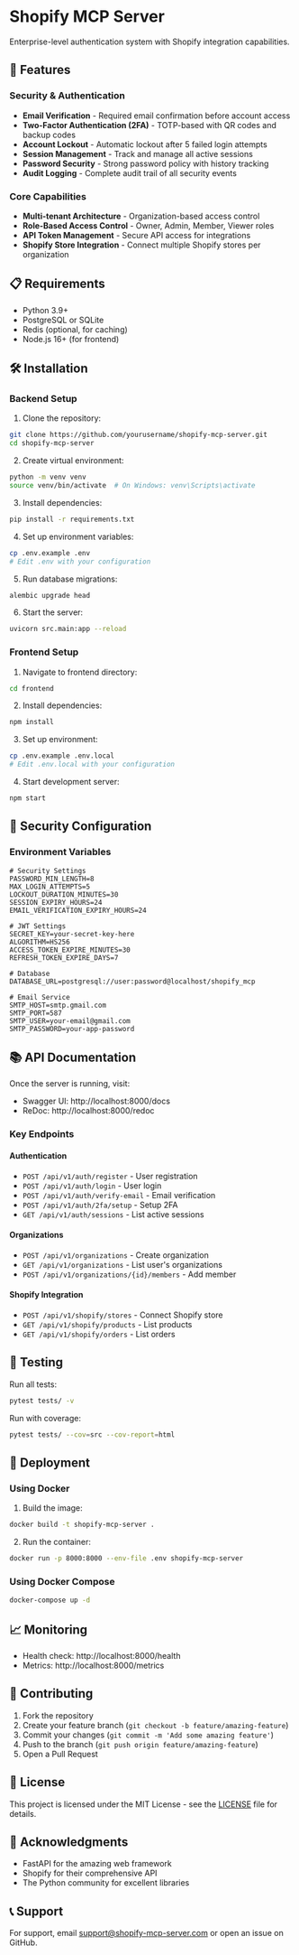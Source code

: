# Shopify MCP Server

Enterprise-level authentication system with Shopify integration capabilities.

## 🚀 Features

### Security & Authentication
- **Email Verification** - Required email confirmation before account access
- **Two-Factor Authentication (2FA)** - TOTP-based with QR codes and backup codes
- **Account Lockout** - Automatic lockout after 5 failed login attempts
- **Session Management** - Track and manage all active sessions
- **Password Security** - Strong password policy with history tracking
- **Audit Logging** - Complete audit trail of all security events

### Core Capabilities
- **Multi-tenant Architecture** - Organization-based access control
- **Role-Based Access Control** - Owner, Admin, Member, Viewer roles
- **API Token Management** - Secure API access for integrations
- **Shopify Store Integration** - Connect multiple Shopify stores per organization

## 📋 Requirements

- Python 3.9+
- PostgreSQL or SQLite
- Redis (optional, for caching)
- Node.js 16+ (for frontend)

## 🛠️ Installation

### Backend Setup

1. Clone the repository:
```bash
git clone https://github.com/yourusername/shopify-mcp-server.git
cd shopify-mcp-server
```

2. Create virtual environment:
```bash
python -m venv venv
source venv/bin/activate  # On Windows: venv\Scripts\activate
```

3. Install dependencies:
```bash
pip install -r requirements.txt
```

4. Set up environment variables:
```bash
cp .env.example .env
# Edit .env with your configuration
```

5. Run database migrations:
```bash
alembic upgrade head
```

6. Start the server:
```bash
uvicorn src.main:app --reload
```

### Frontend Setup

1. Navigate to frontend directory:
```bash
cd frontend
```

2. Install dependencies:
```bash
npm install
```

3. Set up environment:
```bash
cp .env.example .env.local
# Edit .env.local with your configuration
```

4. Start development server:
```bash
npm start
```

## 🔐 Security Configuration

### Environment Variables

```env
# Security Settings
PASSWORD_MIN_LENGTH=8
MAX_LOGIN_ATTEMPTS=5
LOCKOUT_DURATION_MINUTES=30
SESSION_EXPIRY_HOURS=24
EMAIL_VERIFICATION_EXPIRY_HOURS=24

# JWT Settings
SECRET_KEY=your-secret-key-here
ALGORITHM=HS256
ACCESS_TOKEN_EXPIRE_MINUTES=30
REFRESH_TOKEN_EXPIRE_DAYS=7

# Database
DATABASE_URL=postgresql://user:password@localhost/shopify_mcp

# Email Service
SMTP_HOST=smtp.gmail.com
SMTP_PORT=587
SMTP_USER=your-email@gmail.com
SMTP_PASSWORD=your-app-password
```

## 📚 API Documentation

Once the server is running, visit:
- Swagger UI: http://localhost:8000/docs
- ReDoc: http://localhost:8000/redoc

### Key Endpoints

#### Authentication
- `POST /api/v1/auth/register` - User registration
- `POST /api/v1/auth/login` - User login
- `POST /api/v1/auth/verify-email` - Email verification
- `POST /api/v1/auth/2fa/setup` - Setup 2FA
- `GET /api/v1/auth/sessions` - List active sessions

#### Organizations
- `POST /api/v1/organizations` - Create organization
- `GET /api/v1/organizations` - List user's organizations
- `POST /api/v1/organizations/{id}/members` - Add member

#### Shopify Integration
- `POST /api/v1/shopify/stores` - Connect Shopify store
- `GET /api/v1/shopify/products` - List products
- `GET /api/v1/shopify/orders` - List orders

## 🧪 Testing

Run all tests:
```bash
pytest tests/ -v
```

Run with coverage:
```bash
pytest tests/ --cov=src --cov-report=html
```

## 🚀 Deployment

### Using Docker

1. Build the image:
```bash
docker build -t shopify-mcp-server .
```

2. Run the container:
```bash
docker run -p 8000:8000 --env-file .env shopify-mcp-server
```

### Using Docker Compose

```bash
docker-compose up -d
```

## 📈 Monitoring

- Health check: http://localhost:8000/health
- Metrics: http://localhost:8000/metrics

## 🤝 Contributing

1. Fork the repository
2. Create your feature branch (`git checkout -b feature/amazing-feature`)
3. Commit your changes (`git commit -m 'Add some amazing feature'`)
4. Push to the branch (`git push origin feature/amazing-feature`)
5. Open a Pull Request

## 📄 License

This project is licensed under the MIT License - see the [LICENSE](LICENSE) file for details.

## 🙏 Acknowledgments

- FastAPI for the amazing web framework
- Shopify for their comprehensive API
- The Python community for excellent libraries

## 📞 Support

For support, email support@shopify-mcp-server.com or open an issue on GitHub.